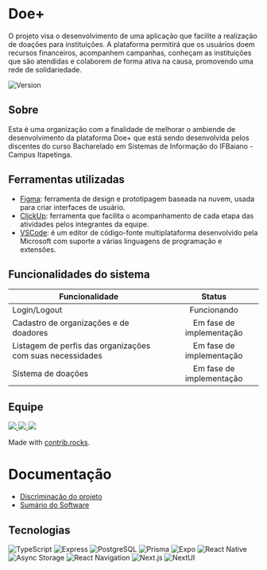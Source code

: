 # Doe+ 
O projeto visa o desenvolvimento de uma aplicação que facilite a realização de doações para instituições. A plataforma permitirá que os usuários doem recursos financeiros, acompanhem campanhas, conheçam as instituições que são atendidas e colaborem de forma ativa na causa, promovendo uma rede de solidariedade.

![Version](https://img.shields.io/badge/Version-1.0.0-green?style=for-the-badge)

## Sobre
Esta é uma organização com a finalidade de melhorar o ambiende de desenvolvimento da plataforma Doe+ que está sendo desenvolvida pelos discentes do curso Bacharelado em Sistemas de Informação do IFBaiano - Campus Itapetinga.

## Ferramentas utilizadas
- [Figma](figma.com): ferramenta de design e prototipagem baseada na nuvem, usada para criar interfaces de usuário.
- [ClickUp](https://app.clickup.com/login): ferramenta que facilita o acompanhamento de cada etapa das atividades pelos integrantes da equipe.
- [VSCode](https://code.visualstudio.com/): é um editor de código-fonte multiplataforma desenvolvido pela Microsoft com suporte a várias linguagens de programação e extensões.

## Funcionalidades do sistema
| Funcionalidade   | Status |
|------------------|:------:|
| Login/Logout |  Funcionando | 
| Cadastro de organizações e de doadores |  Em fase de implementação  | 
| Listagem de perfis das organizações com suas necessidades |  Em fase de implementação  | 
| Sistema de doações |  Em fase de implementação  |


## Equipe
<a href="https://github.com/doemais-ifbaiano/backend/graphs/contributors">
  <img src="https://contrib.rocks/image?repo=doemais-ifbaiano/backend" />
</a>

<a href="https://github.com/doemais-ifbaiano/web/graphs/contributors">
  <img src="https://contrib.rocks/image?repo=doemais-ifbaiano/web" />
</a>

<a href="https://github.com/doemais-ifbaiano/mobile/graphs/contributors">
  <img src="https://contrib.rocks/image?repo=doemais-ifbaiano/mobile" />
</a>

Made with [contrib.rocks](https://contrib.rocks).

# Documentação
- [Discriminação do projeto](https://www.notion.so/Discrimina-o-do-Projeto-130ed73329ec801694f7da8453025415)
- [Sumário do Software](https://www.notion.so/Sum-rio-do-Software-130ed73329ec80c59108fe89f29d2966)


## Tecnologias

![TypeScript](https://img.shields.io/badge/TypeScript-3178C6?style=flat&logo=typescript&logoColor=white)
![Express](https://img.shields.io/badge/Express.js-000000?style=flat&logo=express&logoColor=white)
![PostgreSQL](https://img.shields.io/badge/PostgreSQL-316192?style=flat&logo=postgresql&logoColor=white)
![Prisma](https://img.shields.io/badge/Prisma-2D3748?style=flat&logo=prisma&logoColor=white)
![Expo](https://img.shields.io/badge/Expo-000020?style=flat&logo=expo&logoColor=white)
![React Native](https://img.shields.io/badge/React_Native-20232A?style=flat&logo=react&logoColor=61DAFB)
![Async Storage](https://img.shields.io/badge/Async_Storage-000000?style=flat&logo=react&logoColor=white)
![React Navigation](https://img.shields.io/badge/React_Navigation-20232A?style=flat&logo=react&logoColor=white)
![Next.js](https://img.shields.io/badge/Next.js-000000?style=flat&logo=next.js&logoColor=white)
![NextUI](https://img.shields.io/badge/NextUI-000000?style=flat&logo=data:image/png;base64,iVBORw0KGgoAAAANSUhEUgAAAAoAAAAKCAYAAACNMs+9AAAAJUlEQVR42mNgQANGMGrA6MmgAzXyBASWocLiJWCRGCUJRBcA0Q4CdyaAdAAAAAElFTkSuQmCC&logoColor=white)
